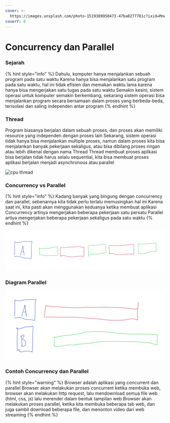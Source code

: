 ```yaml
---
cover: >-
  https://images.unsplash.com/photo-1519389950473-47ba0277781c?ixid=MnwxMjA3fDB8MHxwaG90by1wYWdlfHx8fGVufDB8fHx8&ixlib=rb-1.2.1&auto=format&fit=crop&w=2970&q=80
coverY: 0
---
```


# Concurrency dan Parallel

### Sejarah

{% hint style="info" %}
Dahulu, komputer hanya menjalankan sebuah program pada satu waktu Karena hanya bisa menjalankan satu program pada satu waktu, hal ini tidak efisien dan memakan waktu lama karena hanya bisa mengerjakan satu tugas pada satu waktu Semakin kesini, sistem operasi untuk komputer semakin berkembang, sekarang sistem operasi bisa menjalankan program secara bersamaan dalam proses yang berbeda-beda, terisolasi dan saling independen antar program
{% endhint %}

### Thread

Program biasanya berjalan dalam sebuah proses, dan proses akan memiliki resource yang independen dengan proses lain Sekarang, sistem operasi tidak hanya bisa menjalankan multiple proses, namun dalam proses kita bisa menjalankan banyak pekerjaan sekaligus, atau bisa dibilang proses ringan atau lebih dikenal dengan nama Thread Thread membuat proses aplikasi bisa berjalan tidak harus selalu sequential, kita bisa membuat proses aplikasi berjalan menjadi asynchronous atau parallel

![cpu thread](https://www.pcerror-fix.com/wp-content/uploads/2020/06/threads-work-with-cpu.png)

### Concurrency vs Parallel

{% hint style="info" %}
Kadang banyak yang bingung dengan concurrency dan parallel, sebenarnya kita tidak perlu terlalu memusingkan hal ini Karena saat ini, kita pasti akan menggunakan keduanya ketika membuat aplikasi Concurrency artinya mengerjakan beberapa pekerjaan satu persatu Parallel artiya mengerjakan beberapa pekerjaan sekaligus pada satu waktu
{% endhint %}

![Diagram Concurrency](../.gitbook/assets/concuren.png)

### Diagram Parallel

![Diagram Parallel](../.gitbook/assets/pararell.png)

### Contoh Concurrency dan Parallel

{% hint style="warning" %}
Browser adalah aplikasi yang concurrent dan parallel Browser akan melakukan proses concurrent ketika membuka web, browser akan melakukan http request, lalu mendownload semua file web (html, css, js) lalu merender dalam bentuk tampilan web Browser akan melakukan proses parallel, ketika kita membuka beberapa tab web, dan juga sambil download beberapa file, dan menonton video dari web streaming
{% endhint %}

